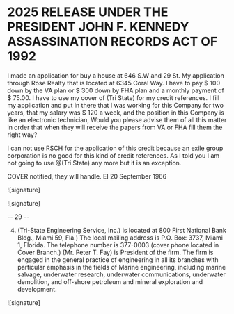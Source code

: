 # 2025 RELEASE UNDER THE PRESIDENT JOHN F. KENNEDY ASSASSINATION RECORDS ACT OF 1992


I made an application for buy a house at 646 S.W and 29 St.
My application through Rose Realty that is located at 6345 Coral Way. I have to pay $ 100 down by the VA plan or $ 300 down by FHA plan and a monthly payment of $ 75.00. I have to use my cover of (Tri State) for my credit references. I fill my application and put in there that I was working for this Company for two years, that my salary was $ 120 a week, and the position in this Company is like an electronic technician, Would you please advise them of all this matter in order that when they will receive the papers from VA or FHA fill them the right way?

I can not use RSCH for the application of this credit because an exile group corporation is no good for this kind of credit references. As I told you I am not going to use @(Tri State) any more but it is an exception.

COVER notified, they will handle. EI 20 September 1966

![signature]

![signature]

-- 29 --

4. (Tri-State Engineering Service, Inc.) is located at 800 First National Bank Bldg., Miami 59, Fla.) The local mailing address is P.O. Box: 3737, Miami 1, Florida. The telephone number is 377-0003 (cover phone located in Cover Branch.) (Mr. Peter T. Fay) is President of the firm. The firm is engaged in the general practice of engineering in all its branches with particular emphasis in the fields of Marine engineering, including marine salvage, underwater research, underwater communications, underwater demolition, and off-shore petroleum and mineral exploration and development.

![signature]
